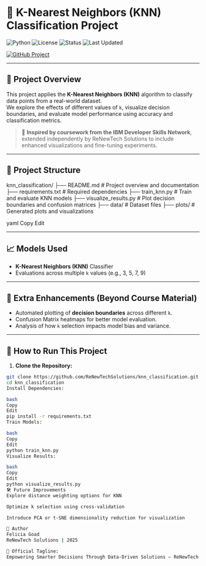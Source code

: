# 🔵 K-Nearest Neighbors (KNN) Classification Project

![Python](https://img.shields.io/badge/Python-3.9-blue.svg)
![License](https://img.shields.io/badge/License-MIT-green.svg)
![Status](https://img.shields.io/badge/Status-In%20Progress-brightgreen.svg)
![Last Updated](https://img.shields.io/badge/Last%20Updated-April%202025-blueviolet)

[![GitHub Project](https://img.shields.io/badge/View%20Project-on%20GitHub-blue?logo=github)](https://github.com/ReNewTechSolutions/knn_classification)

---

## 📌 Project Overview

This project applies the **K-Nearest Neighbors (KNN)** algorithm to classify data points from a real-world dataset.  
We explore the effects of different values of `k`, visualize decision boundaries, and evaluate model performance using accuracy and classification metrics.

> 📌 **Inspired by coursework from the IBM Developer Skills Network**, extended independently by ReNewTech Solutions to include enhanced visualizations and fine-tuning experiments.

---

## 📂 Project Structure

knn_classification/ ├── README.md # Project overview and documentation ├── requirements.txt # Required dependencies ├── train_knn.py # Train and evaluate KNN models ├── visualize_results.py # Plot decision boundaries and confusion matrices ├── data/ # Dataset files ├── plots/ # Generated plots and visualizations

yaml
Copy
Edit

---

## 📈 Models Used

- **K-Nearest Neighbors (KNN)** Classifier
- Evaluations across multiple `k` values (e.g., 3, 5, 7, 9)

---

## 🎯 Extra Enhancements (Beyond Course Material)

- Automated plotting of **decision boundaries** across different `k`.
- Confusion Matrix heatmaps for better model evaluation.
- Analysis of how `k` selection impacts model bias and variance.

---

## 🚀 How to Run This Project

1. **Clone the Repository:**

```bash
git clone https://github.com/ReNewTechSolutions/knn_classification.git
cd knn_classification
Install Dependencies:

bash
Copy
Edit
pip install -r requirements.txt
Train Models:

bash
Copy
Edit
python train_knn.py
Visualize Results:

bash
Copy
Edit
python visualize_results.py
🛠 Future Improvements
Explore distance weighting options for KNN

Optimize k selection using cross-validation

Introduce PCA or t-SNE dimensionality reduction for visualization

📌 Author
Felicia Goad
ReNewTech Solutions | 2025

🔗 Official Tagline:
Empowering Smarter Decisions Through Data-Driven Solutions — ReNewTech Solutions 2025.